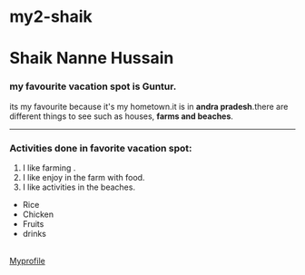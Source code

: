# my2-shaik

# Shaik Nanne Hussain
### my favourite vacation spot is Guntur.

its my favourite because it's my hometown.it is in **andra pradesh**.there are different things to see such as houses, **farms and beaches**. 
******************************
### Activities done in favorite vacation spot:
1. I like farming .
2. I like enjoy in the farm with food.
3. I like activities in the beaches.


* Rice 
* Chicken
* Fruits
* drinks<br><br>

[Myprofile](MyStats.md)